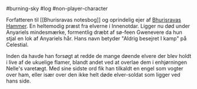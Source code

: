 #burning-sky #log #non-player-character

Forfatteren til [[Bhurisravas notesbog]] og oprindelig ejer af [Bhurisravas Hammer](Bhurisravas%20Hammer.md). En heltemodig præst fra elverne i Innenotdar. Ligger nu død under Anyariels mindesmærke, formentlig dræbt af sø-feen Gwenevere da hun stjal en lok af Anyariels hår. Hans navn betyder "Aldrig besejret I kamp" på Celestial.
Inden da havde han forsøgt at redde de mange døende elvere der blev holdt i live af de ukuelige flamer, blandt andet ved at overlae dem i enhjørningen Nelle's varetægt. Med sine sidste ord fik han tilkaldt en engel som vogter over ham, eller især over den ikke helt døde elver-soldat som ligger ved hans side.
